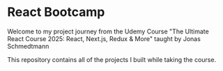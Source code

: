 # React Bootcamp

Welcome to my project journey from the Udemy Course "The Ultimate React Course 2025: React, Next.js, Redux & More" taught by Jonas Schmedtmann

This repository contains all of the projects I built while taking the course.